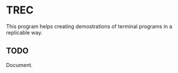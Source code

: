 # TREC

This program helps creating demostrations of terminal programs in a
replicable way.

## TODO

Document.
